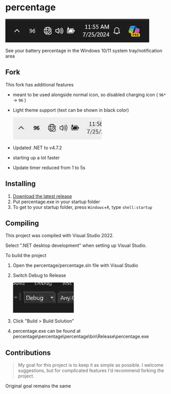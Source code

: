 # percentage

![image](./res/screenshot1.jpg)

See your battery percentage in the Windows 10/11 system tray/notification area

## Fork

This fork has additional features
- meant to be used alongside normal icon, so disabled charging icon ( `96*` -> `96` )
- Light theme support (text can be shown in black color)

   ![image](./res/screenshot2.jpg)
- Updated .NET to v4.7.2
- starting up a lot faster
- Update timer reduced from 1 to 5s

## Installing

1. [Download the latest release](https://github.com/filipkruza/percentage/releases)
1. Put percentage.exe in your startup folder
1. To get to your startup folder, press `Windows`+`R`, type `shell:startup`

## Compiling

This project was compiled with Visual Studio 2022.

Select ".NET desktop development" when setting up Visual Studio.

To build the project
1. Open the percentage/percentage.sln file with Visual Studio
1. Switch Debug to Release

   ![image](./res/screenshot3.jpg)

1. Click "Build > Build Solution"
1. percentage.exe can be found at percentage\percentage\percentage\bin\Release\percentage.exe

## Contributions

> My goal for this project is to keep it as simple as possible. I welcome suggestions, but for complicated features I'd recommend forking the project.

Original goal remains the same
